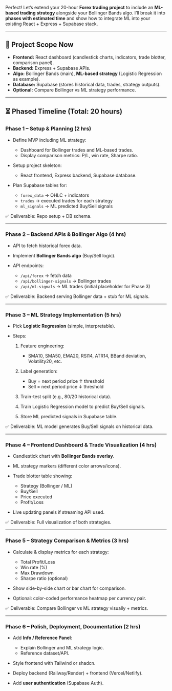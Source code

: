 Perfect! Let’s extend your 20-hour **Forex trading project** to include an **ML-based trading strategy** alongside your Bollinger Bands algo. I’ll break it into **phases with estimated time** and show how to integrate ML into your existing React + Express + Supabase stack.

---

## 🔹 **Project Scope Now**

* **Frontend:** React dashboard (candlestick charts, indicators, trade blotter, comparison panel).
* **Backend:** Express + Supabase APIs.
* **Algo:** Bollinger Bands (main), **ML-based strategy** (Logistic Regression as example).
* **Database:** Supabase (stores historical data, trades, strategy outputs).
* **Optional:** Compare Bollinger vs ML strategy performance.

---

## ⏳ **Phased Timeline (Total: 20 hours)**

### **Phase 1 – Setup & Planning (2 hrs)**

* Define MVP including ML strategy:

  * Dashboard for Bollinger trades and ML-based trades.
  * Display comparison metrics: P/L, win rate, Sharpe ratio.
* Setup project skeleton:

  * React frontend, Express backend, Supabase database.
* Plan Supabase tables for:

  * `forex_data` → OHLC + indicators
  * `trades` → executed trades for each strategy
  * `ml_signals` → ML predicted Buy/Sell signals

✅ Deliverable: Repo setup + DB schema.

---

### **Phase 2 – Backend APIs & Bollinger Algo (4 hrs)**

* API to fetch historical forex data.
* Implement **Bollinger Bands algo** (Buy/Sell logic).
* API endpoints:

  * `/api/forex` → fetch data
  * `/api/bollinger-signals` → Bollinger trades
  * `/api/ml-signals` → ML trades (initial placeholder for Phase 3)

✅ Deliverable: Backend serving Bollinger data + stub for ML signals.

---

### **Phase 3 – ML Strategy Implementation (5 hrs)**

* Pick **Logistic Regression** (simple, interpretable).
* Steps:

  1. Feature engineering:

     * SMA10, SMA50, EMA20, RSI14, ATR14, BBand deviation, Volatility20, etc.
  2. Label generation:

     * Buy = next period price ↑ threshold
     * Sell = next period price ↓ threshold
  3. Train-test split (e.g., 80/20 historical data).
  4. Train Logistic Regression model to predict Buy/Sell signals.
  5. Store ML predicted signals in Supabase table.

✅ Deliverable: ML model generates Buy/Sell signals on historical data.

---

### **Phase 4 – Frontend Dashboard & Trade Visualization (4 hrs)**

* Candlestick chart with **Bollinger Bands overlay**.
* ML strategy markers (different color arrows/icons).
* Trade blotter table showing:

  * Strategy (Bollinger / ML)
  * Buy/Sell
  * Price executed
  * Profit/Loss
* Live updating panels if streaming API used.

✅ Deliverable: Full visualization of both strategies.

---

### **Phase 5 – Strategy Comparison & Metrics (3 hrs)**

* Calculate & display metrics for each strategy:

  * Total Profit/Loss
  * Win rate (%)
  * Max Drawdown
  * Sharpe ratio (optional)
* Show side-by-side chart or bar chart for comparison.
* Optional: color-coded performance heatmap per currency pair.

✅ Deliverable: Compare Bollinger vs ML strategy visually + metrics.

---

### **Phase 6 – Polish, Deployment, Documentation (2 hrs)**

* Add **Info / Reference Panel**:

  * Explain Bollinger and ML strategy logic.
  * Reference dataset/API.
* Style frontend with Tailwind or shadcn.
* Deploy backend (Railway/Render) + frontend (Vercel/Netlify).
* Add **user authentication** (Supabase Auth).

